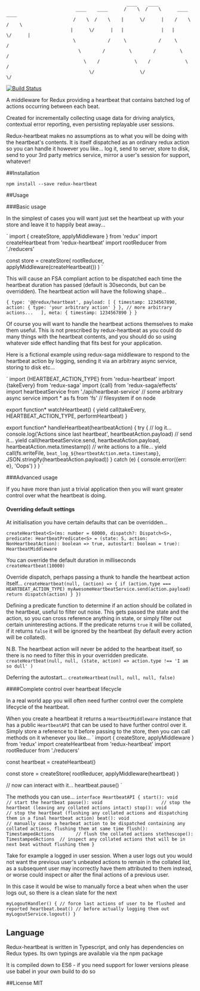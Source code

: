                                                  ____    ____  
                              ____    ____      /    \  /    \      ____    ____
                             /    \  /    \    |      \/      |    /    \  /    \
                            |      \/      |   |              |   |      \/      |
                             \            /     \            /     \            /
                               \        /         \        /         \        /
                                 \    /             \    /             \    /  
                                   \/                 \/                 \/

[![Build Status](https://tra|vis-ci.org/alechill/redux-heartbeat.svg?branch=master)](https://travis-ci.org/alechill/redux-heartbeat)

A middleware for Redux providing a heartbeat that contains batched log of actions occurring between each beat.

Created for incrementally collecting usage data for driving analytics, contextual error reporting, even persisting replayable user sessions.

Redux-heartbeat makes no assumptions as to what you will be doing with the heartbeat's contents. It is itself dispatched as an ordinary redux action so you can handle it however you like... log it, send to server, store to disk, send to your 3rd party metrics service, mirror a user's session for support, whatever!

##Installation

`npm install --save redux-heartbeat`

##Usage

###Basic usage

In the simplest of cases you will want just set the heartbeat up with your store and leave it to happily beat away...

`
import { createStore, applyMiddleware } from 'redux'
import createHeartbeat from 'redux-heartbeat'
import rootReducer from './reducers'

const store = createStore(
  rootReducer,
  applyMiddleware(createHeartbeat())
)
`

This will cause an FSA compliant action to be dispatched each time the heartbeat duration has passed (default is 30seconds, but can be overridden). The heartbeat action will have the following shape...

`
{
  type: '@@redux/heartbeat',
  payload: [
    {
      timestamp: 1234567890,
      action: { type: 'your arbitrary action' }
    },
    // more arbitrary actions...  
  ],
  meta: {
    timestamp: 1234567890
  }
}
`

Of course you will want to handle the heartbeat actions themselves to make them useful. This is not prescribed by redux-heartbeat as you could do many things with the heartbeat contents, and you should do so using whatever side effect handling that fits best for your application.

Here is a fictional example using redux-saga middleware to respond to the heartbeat action by logging, sending it via an arbitrary async service, storing to disk etc...

`
import {HEARTBEAT_ACTION_TYPE} from 'redux-heartbeat'
import {takeEvery} from 'redux-saga'
import {call} from 'redux-saga/effects'
import heartbeatService from './api/heartbeat-service' // some arbitrary async service
import * as fs from 'fs' // filesystem if on node

export function* watchHeartbeat() {
  yield call(takeEvery, HEARTBEAT_ACTION_TYPE, performHeartbeat)
}

export function* handleHeartbeat(heartbeatAction) {
  try {
    // log it...
    console.log('Actions since last heartbeat', heartbeatAction.payload)
    // send it...
    yield call(heartbeatService.send, heartbeatAction.payload, heartbeatAction.meta.timestamp))
    // write actions to a file...
    yield call(fs.writeFile, `beat_log_${heartbeatAction.meta.timestamp}`, JSON.stringify(heartbeatAction.payload))
  } catch (e) {
    console.error({err: e}, 'Oops')
  }
}
`

###Advanced usage

If you have more than just a trivial application then you will want greater control over what the heartbeat is doing.

#### Overriding default settings

At initialisation you have certain defaults that can be overridden...

`
createHeartbeat<S>(ms: number = 60000,
                   dispatch?: Dispatch<S>,
                   predicate: HeartbeatPredicate<S> = (state: S, action: NonHeartbeatAction): boolean => true,
                   autostart: boolean = true): HeartbeatMiddleware
`

You can override the default duration in milliseconds
`
createHeartbeat(10000)
`

Override dispatch, perhaps passing a thunk to handle the heartbeat action itself...
`
createHeartbeat(null,
  (action) => {
    if (action.type === HEARTBEAT_ACTION_TYPE) myAwesomeHeartbeatService.send(action.payload)
    return dispatch(action)
  }
})
`

Defining a predicate function to determine if an action should be collated in the heartbeat, useful to filter out noise. This gets passed the state and the action, so you can cross reference anything in state, or simply filter out certain uninteresting actions.
If the predicate returns `true` it will be collated, if it returns `false` it will be ignored by the heartbeat (by default every action will be collated).

N.B. The heartbeat action will never be added to the heartbeat itself, so there is no need to filter this in your overridden predicate.
`
createHeartbeat(null, null,
  (state, action) => action.type !== 'I am so dull'
)
`

Deferring the autostart...
`
createHeartbeat(null, null, null, false)
`

####Complete control over heartbeat lifecycle

In a real world app you will often need further control over the complete lifecycle of the heartbeat.

When you create a heartbeat it returns a `HeartbeatMiddleware` instance that has a public `HeartbeatAPI` that can be used to have further control over it. Simply store a reference to it before passing to the store, then you can call methods on it whenever you like...
`
import { createStore, applyMiddleware } from 'redux'
import createHeartbeat from 'redux-heartbeat'
import rootReducer from './reducers'

const heartbeat = createHeartbeat()

const store = createStore(
  rootReducer,
  applyMiddleware(heartbeat)
)

// now can interact with it...
heartbeat.pause()
`

The methods you can use...
`
interface HeartbeatAPI {
  start(): void                      // start the heartbeat
  pause(): void                      // stop the heartbeat (leaving any collated actions intact)
  stop(): void                       // stop the heartbeat (flushing any collated actions and dispatching them in a final heartbeat action)
  beat(): void                       // manually cause a hearbeat action to be dispatched containing any collated actions, flushing them at same time
  flush(): TimestampedActions        // flush the collated actions
  stethescope(): TimestampedActions  // inspect any collated actions that will be in next beat without flushing them
}
`

Take for example a logged in user session. When a user logs out you would not want the previous user's unbeated actions to remain in the collated list, as a subsequent user may incorrectly have them attributed to them instead, or worse could inspect or alter the final actions of a previous user.

In this case it would be wise to manually force a beat when when the user logs out, so there is a clean slate for the next

`
myLogoutHandler() {
  // force last actions of user to be flushed and reported
  heartbeat.beat()
  // before actually logging them out
  myLogoutService.logout()
}
`

## Language

Redux-heartbeat is written in Typescript, and only has dependencies on Redux types. Its own typings are available via the npm package

It is compiled down to ES6 - if you need support for lower versions please use babel in your own build to do so

##License
MIT
